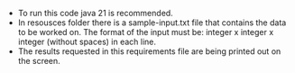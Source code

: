 - To run this code java 21 is recommended.
- In resousces folder there is a sample-input.txt file that contains the data to be worked on. The format of the input must be: integer x integer x integer (without spaces) in each line.
- The results requested in this requirements file are being printed out on the screen. 
